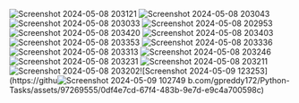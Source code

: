![Screenshot 2024-05-08 203121](https://github.com/gpreddy172/Python-Tasks/assets/97269555/493d8d5f-e4eb-4c85-8d11-7efc6e275653)
![Screenshot 2024-05-08 203043](https://github.com/gpreddy172/Python-Tasks/assets/97269555/5452195a-950c-47d8-b0cd-fe56559a0cc4)
![Screenshot 2024-05-08 203033](https://github.com/gpreddy172/Python-Tasks/assets/97269555/b17083da-930d-466d-855e-4caacc55c998)
![Screenshot 2024-05-08 202953](https://github.com/gpreddy172/Python-Tasks/assets/97269555/120eb0da-d41e-4a11-8c70-8f4da23e7bf4)
![Screenshot 2024-05-08 203420](https://github.com/gpreddy172/Python-Tasks/assets/97269555/efc1ce3c-6c0b-455f-b320-df2735a1e1d7)
![Screenshot 2024-05-08 203403](https://github.com/gpreddy172/Python-Tasks/assets/97269555/0bc132f3-b014-4999-9110-1b712cb59290)
![Screenshot 2024-05-08 203353](https://github.com/gpreddy172/Python-Tasks/assets/97269555/603bef62-9eb8-43db-9c9c-3731c9415115)
![Screenshot 2024-05-08 203336](https://github.com/gpreddy172/Python-Tasks/assets/97269555/7840dbe1-66c9-4925-ac9b-78dd735754dd)
![Screenshot 2024-05-08 203313](https://github.com/gpreddy172/Python-Tasks/assets/97269555/28c6edba-777f-4df1-b35f-ccbe73c060ca)
![Screenshot 2024-05-08 203246](https://github.com/gpreddy172/Python-Tasks/assets/97269555/84bcf471-4b8e-4090-9233-08c04aa01e4c)
![Screenshot 2024-05-08 203231](https://github.com/gpreddy172/Python-Tasks/assets/97269555/48cfacb3-89ac-445e-bc94-8c0dbec46947)
![Screenshot 2024-05-08 203211](https://github.com/gpreddy172/Python-Tasks/assets/97269555/aeb5715c-3cbc-406b-be31-8a284739181f)
![Screenshot 2024-05-08 203202](https://github.com/gpreddy172/Python-Tasks/assets/97269555/55a776e0-6ac3-410a-8407-fdf8fd733c08)![Screenshot 2024-05-09 123253](https://githu![Screenshot 2024-05-09 102749](https://github.com/gpreddy172/Python-Tasks/assets/97269555/02db9dd2-9a6a-419d-b91a-1a2a4aa7879e)
b.com/gpreddy172/Python-Tasks/assets/97269555/0df4e7cd-67f4-483b-9e7d-e9c4a700598c)

